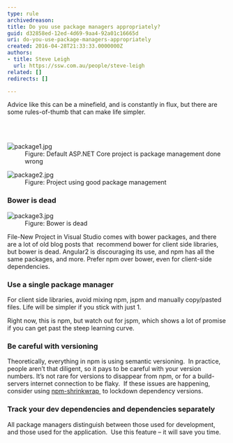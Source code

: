 ```yaml
---
type: rule
archivedreason: 
title: Do you use package managers appropriately?
guid: d32858ed-12ed-4d69-9aa4-92a01c16665d
uri: do-you-use-package-managers-appropriately
created: 2016-04-28T21:33:33.0000000Z
authors:
- title: Steve Leigh
  url: https://ssw.com.au/people/steve-leigh
related: []
redirects: []

---
```



<p>Advice like this can be a minefield, and is constantly in flux, but there are some rules-of-thumb that can make life simpler.</p>
<br><excerpt class='endintro'></excerpt><br>
<dl class="image"><dt>​<img src="/PublishingImages/package1.jpg" alt="package1.jpg" /></dt><dd>Figure&#58; Default ASP.NET Core project is package management done wrong</dd></dl><dl class="image"><dt>​<img src="/PublishingImages/package2.jpg" alt="package2.jpg" /></dt><dd>Figure&#58; Project using good package management</dd></dl><h3>Bower is dead</h3><dl class="image"><dt>​<img src="/PublishingImages/package3.jpg" alt="package3.jpg" /></dt><dd>Figure&#58; Bower is dead </dd></dl><p>File-New Project in Visual Studio comes with bower packages, and there are a lot of old blog posts that&#160; recommend bower for client side libraries, but bower is dead. Angular2 is discouraging its use, and npm has all the same packages, and more. Prefer npm over bower, even for client-side​ dependencies.</p><h3>Use a single package manager</h3><p>For client side libraries, avoid mixing npm, jspm and manually copy/pasted files. Life will be simpler if you stick with just 1.&#160;</p><p>Right now, this is npm, but watch out for jspm, which shows a lot of promise if you can get past the steep learning curve.</p><h3>Be careful with versioning</h3><p>Theoretically, everything in npm is using semantic versioning.&#160; In practice, people aren’t that diligent, so it pays to be careful with your version numbers. It’s not rare for versions to disappear from npm, or for a build-servers internet connection to be flaky.&#160; If these issues are happening, consider using 
      <a href="https&#58;//docs.npmjs.com/cli/shrinkwrap" target="_blank">npm-shrinkwrap </a>&#160;to lockdown dependency versions.</p><h3>Track your dev dependencies and dependencies separately​</h3>
<p>All package managers distinguish between those used for development, and those used for the application.&#160; Use this feature – it will save you time. </p>


